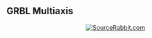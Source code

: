 GRBL Multiaxis
------
<p align="center">
<a href="https://www.sourcerabbit.com/"><img src="https://github.com/SourceRabbit/GRBL_MultiAxis/blob/main/Images/GitHubPageBanner.png" alt="SourceRabbit.com"></a>
</p>
